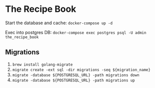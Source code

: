 # The Recipe Book

Start the database and cache:
`docker-compose up -d`

Exec into postgres DB:
`docker-compose exec postgres psql -U admin the_recipe_book`

## Migrations

1. `brew install golang-migrate`
2. `migrate create -ext sql -dir migrations -seq ${migration_name}`
3. `migrate -database ${POSTGRESQL_URL} -path migrations down`
4. `migrate -database ${POSTGRESQL_URL} -path migrations up`